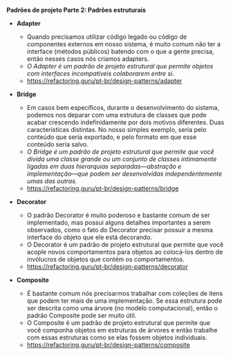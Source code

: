 **Padrões de projeto Parte 2: Padrões estruturais**

 - **Adapter**
    - Quando precisamos utilizar código legado ou código de componentes externos em nosso sistema, é muito comum não ter a interface (métodos públicos) batendo com o que a gente precisa, então nesses casos nós criamos adapters.
    - _O Adapter é um padrão de projeto estrutural que permite objetos com interfaces incompatíveis colaborarem entre si._
    - https://refactoring.guru/pt-br/design-patterns/adapter

 - **Bridge**
    - Em casos bem específicos, durante o desenvolvimento do sistema, podemos nos deparar com uma estrutura de classes que pode acabar crescendo indefinidamente por dois motivos diferentes. Duas características distintas. No nosso simples exemplo, seria pelo conteúdo que seria exportado, e pelo formato em que esse conteúdo seria salvo.
    - _O Bridge é um padrão de projeto estrutural que permite que você divida uma classe grande ou um conjunto de classes intimamente ligadas em duas hierarquias separadas—abstração e implementação—que podem ser desenvolvidas independentemente umas das outras._
    - https://refactoring.guru/pt-br/design-patterns/bridge

 - **Decorator**
    - O padrão Decorator é muito poderoso e bastante comum de ser implementado, mas possui alguns detalhes importantes a serem observados, como o fato do Decorator precisar possuir a mesma interface do objeto que ele está decorando.
    - O Decorator é um padrão de projeto estrutural que permite que você acople novos comportamentos para objetos ao colocá-los dentro de invólucros de objetos que contém os comportamentos.
    - https://refactoring.guru/pt-br/design-patterns/decorator

 - **Composite**
    - É bastante comum nós precisarmos trabalhar com coleções de itens que podem ter mais de uma implementação. Se essa estrutura pode ser descrita como uma árvore (no modelo computacional), então o padrão Composite pode ser muito útil.
    - O Composite é um padrão de projeto estrutural que permite que você componha objetos em estruturas de árvores e então trabalhe com essas estruturas como se elas fossem objetos individuais.
    - https://refactoring.guru/pt-br/design-patterns/composite